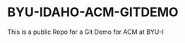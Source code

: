 BYU-IDAHO-ACM-GITDEMO
=====================

This is a public Repo for a Git Demo for ACM at BYU-I


